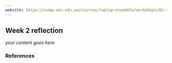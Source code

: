 ```yaml
---
website: https://comp.anu.edu.au/courses/laptop-ensemble/workshops/02-synthesis-1/
---
```


## Week 2 reflection

_your content goes here_

### References